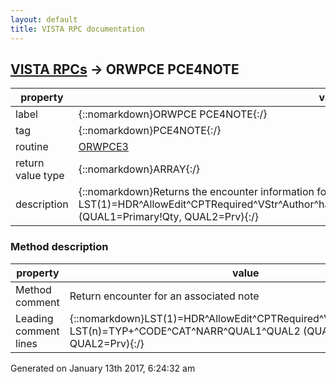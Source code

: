 ```yaml
---
layout: default
title: VISTA RPC documentation
---
```




## [VISTA RPCs](TableOfContent.md) &#8594; ORWPCE PCE4NOTE 

 property | value 
--- | --- 
 label | {::nomarkdown}ORWPCE PCE4NOTE{:/}
 tag | {::nomarkdown}PCE4NOTE{:/}
 routine | [ORWPCE3](http://code.osehra.org/dox/Routine_ORWPCE3_source.html)
 return value type | {::nomarkdown}ARRAY{:/}
 description | {::nomarkdown}Returns the encounter information for an associated note in the format: LST(1)=HDR^AllowEdit^CPTRequired^VStr^Author^hasCPTLST(n)=TYP+^CODE^CAT^NARR^QUAL1^QUAL2 (QUAL1=Primary!Qty, QUAL2=Prv){:/}


### Method description

 property | value 
 --- | --- 
 Method comment | Return encounter for an associated note
 Leading comment lines | {::nomarkdown}LST(1)=HDR^AllowEdit^CPTRequired^VStr^Author^hasCPT<br/>LST(n)=TYP+^CODE^CAT^NARR^QUAL1^QUAL2 (QUAL1=Primary!Qty, QUAL2=Prv){:/}




 Generated on January 13th 2017, 6:24:32 am